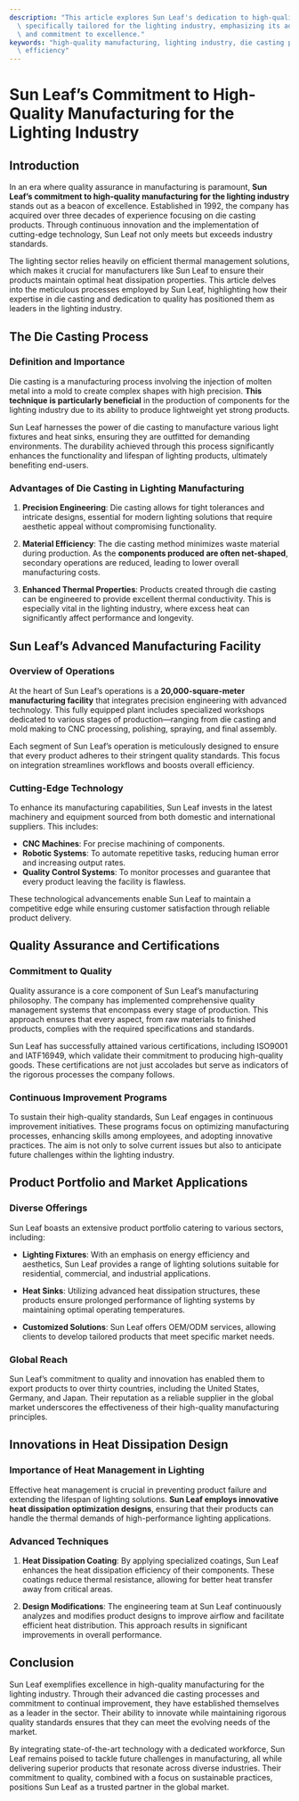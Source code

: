 ```yaml
---
description: "This article explores Sun Leaf's dedication to high-quality manufacturing processes\
  \ specifically tailored for the lighting industry, emphasizing its advanced techniques\
  \ and commitment to excellence."
keywords: "high-quality manufacturing, lighting industry, die casting process, heat dissipation\
  \ efficiency"
---
```

# Sun Leaf’s Commitment to High-Quality Manufacturing for the Lighting Industry

## Introduction

In an era where quality assurance in manufacturing is paramount, **Sun Leaf’s commitment to high-quality manufacturing for the lighting industry** stands out as a beacon of excellence. Established in 1992, the company has acquired over three decades of experience focusing on die casting products. Through continuous innovation and the implementation of cutting-edge technology, Sun Leaf not only meets but exceeds industry standards.

The lighting sector relies heavily on efficient thermal management solutions, which makes it crucial for manufacturers like Sun Leaf to ensure their products maintain optimal heat dissipation properties. This article delves into the meticulous processes employed by Sun Leaf, highlighting how their expertise in die casting and dedication to quality has positioned them as leaders in the lighting industry.

## The Die Casting Process

### Definition and Importance

Die casting is a manufacturing process involving the injection of molten metal into a mold to create complex shapes with high precision. **This technique is particularly beneficial** in the production of components for the lighting industry due to its ability to produce lightweight yet strong products.

Sun Leaf harnesses the power of die casting to manufacture various light fixtures and heat sinks, ensuring they are outfitted for demanding environments. The durability achieved through this process significantly enhances the functionality and lifespan of lighting products, ultimately benefiting end-users.

### Advantages of Die Casting in Lighting Manufacturing

1. **Precision Engineering**: Die casting allows for tight tolerances and intricate designs, essential for modern lighting solutions that require aesthetic appeal without compromising functionality.
   
2. **Material Efficiency**: The die casting method minimizes waste material during production. As the **components produced are often net-shaped**, secondary operations are reduced, leading to lower overall manufacturing costs.

3. **Enhanced Thermal Properties**: Products created through die casting can be engineered to provide excellent thermal conductivity. This is especially vital in the lighting industry, where excess heat can significantly affect performance and longevity.

## Sun Leaf’s Advanced Manufacturing Facility

### Overview of Operations

At the heart of Sun Leaf’s operations is a **20,000-square-meter manufacturing facility** that integrates precision engineering with advanced technology. This fully equipped plant includes specialized workshops dedicated to various stages of production—ranging from die casting and mold making to CNC processing, polishing, spraying, and final assembly.

Each segment of Sun Leaf’s operation is meticulously designed to ensure that every product adheres to their stringent quality standards. This focus on integration streamlines workflows and boosts overall efficiency.

### Cutting-Edge Technology

To enhance its manufacturing capabilities, Sun Leaf invests in the latest machinery and equipment sourced from both domestic and international suppliers. This includes:

- **CNC Machines**: For precise machining of components.
- **Robotic Systems**: To automate repetitive tasks, reducing human error and increasing output rates.
- **Quality Control Systems**: To monitor processes and guarantee that every product leaving the facility is flawless.

These technological advancements enable Sun Leaf to maintain a competitive edge while ensuring customer satisfaction through reliable product delivery.

## Quality Assurance and Certifications

### Commitment to Quality

Quality assurance is a core component of Sun Leaf’s manufacturing philosophy. The company has implemented comprehensive quality management systems that encompass every stage of production. This approach ensures that every aspect, from raw materials to finished products, complies with the required specifications and standards.

Sun Leaf has successfully attained various certifications, including ISO9001 and IATF16949, which validate their commitment to producing high-quality goods. These certifications are not just accolades but serve as indicators of the rigorous processes the company follows.

### Continuous Improvement Programs

To sustain their high-quality standards, Sun Leaf engages in continuous improvement initiatives. These programs focus on optimizing manufacturing processes, enhancing skills among employees, and adopting innovative practices. The aim is not only to solve current issues but also to anticipate future challenges within the lighting industry.

## Product Portfolio and Market Applications

### Diverse Offerings

Sun Leaf boasts an extensive product portfolio catering to various sectors, including:

- **Lighting Fixtures**: With an emphasis on energy efficiency and aesthetics, Sun Leaf provides a range of lighting solutions suitable for residential, commercial, and industrial applications.

- **Heat Sinks**: Utilizing advanced heat dissipation structures, these products ensure prolonged performance of lighting systems by maintaining optimal operating temperatures.

- **Customized Solutions**: Sun Leaf offers OEM/ODM services, allowing clients to develop tailored products that meet specific market needs.

### Global Reach

Sun Leaf’s commitment to quality and innovation has enabled them to export products to over thirty countries, including the United States, Germany, and Japan. Their reputation as a reliable supplier in the global market underscores the effectiveness of their high-quality manufacturing principles.

## Innovations in Heat Dissipation Design

### Importance of Heat Management in Lighting

Effective heat management is crucial in preventing product failure and extending the lifespan of lighting solutions. **Sun Leaf employs innovative heat dissipation optimization designs**, ensuring that their products can handle the thermal demands of high-performance lighting applications.

### Advanced Techniques

1. **Heat Dissipation Coating**: By applying specialized coatings, Sun Leaf enhances the heat dissipation efficiency of their components. These coatings reduce thermal resistance, allowing for better heat transfer away from critical areas.

2. **Design Modifications**: The engineering team at Sun Leaf continuously analyzes and modifies product designs to improve airflow and facilitate efficient heat distribution. This approach results in significant improvements in overall performance.

## Conclusion

Sun Leaf exemplifies excellence in high-quality manufacturing for the lighting industry. Through their advanced die casting processes and commitment to continual improvement, they have established themselves as a leader in the sector. Their ability to innovate while maintaining rigorous quality standards ensures that they can meet the evolving needs of the market.

By integrating state-of-the-art technology with a dedicated workforce, Sun Leaf remains poised to tackle future challenges in manufacturing, all while delivering superior products that resonate across diverse industries. Their commitment to quality, combined with a focus on sustainable practices, positions Sun Leaf as a trusted partner in the global market.
